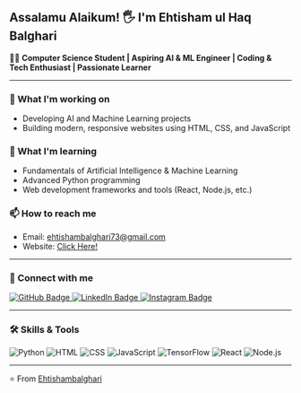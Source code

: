 ## Assalamu Alaikum! 🖐️ I'm Ehtisham ul Haq Balghari

👨‍💻 **Computer Science Student | Aspiring AI & ML Engineer | Coding & Tech Enthusiast | Passionate Learner**

---

### 🔭 What I'm working on
- Developing AI and Machine Learning projects  
- Building modern, responsive websites using HTML, CSS, and JavaScript

### 🌱 What I'm learning
- Fundamentals of Artificial Intelligence & Machine Learning  
- Advanced Python programming  
- Web development frameworks and tools (React, Node.js, etc.)

### 📫 How to reach me
- Email: [ehtishambalghari73@gmail.com](mailto:ehtishambalghari73@gmail.com)  
- Website: [Click Here!](https://ehtishambalghari.github.io/)
---

### 🚀 Connect with me

<div>
  <a href="https://github.com/Ehtishambalghari" target="_blank" rel="noopener noreferrer">
    <img src="https://img.shields.io/badge/GitHub-white?style=for-the-badge&logo=github&logoColor=black" alt="GitHub Badge" />
  </a>
  <a href="https://www.linkedin.com/in/ehtishambalghari/" target="_blank" rel="noopener noreferrer">
    <img src="https://img.shields.io/badge/LinkedIn-blue?style=for-the-badge&logo=linkedin&logoColor=white" alt="LinkedIn Badge" />
  </a>
  <a href="https://www.instagram.com/ehtishambalghari/" target="_blank" rel="noopener noreferrer">
    <img src="https://img.shields.io/badge/Instagram-purple?style=for-the-badge&logo=instagram&logoColor=white" alt="Instagram Badge" />
  </a>
</div>

---

### 🛠️ Skills & Tools

<div>
  <img src="https://img.shields.io/badge/Python-3670A0?style=for-the-badge&logo=python&logoColor=ffdd54" alt="Python" />
  <img src="https://img.shields.io/badge/HTML-E34F26?style=for-the-badge&logo=html&logoColor=white" alt="HTML" />
  <img src="https://img.shields.io/badge/CSS-1572B6?style=for-the-badge&logo=css&logoColor=white" alt="CSS" />
  <img src="https://img.shields.io/badge/JavaScript-F7DF1E?style=for-the-badge&logo=javascript&logoColor=black" alt="JavaScript" />
  <img src="https://img.shields.io/badge/TensorFlow-FF6F00?style=for-the-badge&logo=tensorflow&logoColor=white" alt="TensorFlow" />
  <img src="https://img.shields.io/badge/React-20232A?style=for-the-badge&logo=react&logoColor=61DAFB" alt="React" />
  <img src="https://img.shields.io/badge/Node.js-339933?style=for-the-badge&logo=nodedotjs&logoColor=white" alt="Node.js" />
</div>

---

⭐️ From [Ehtishambalghari](https://github.com/Ehtishambalghari)
